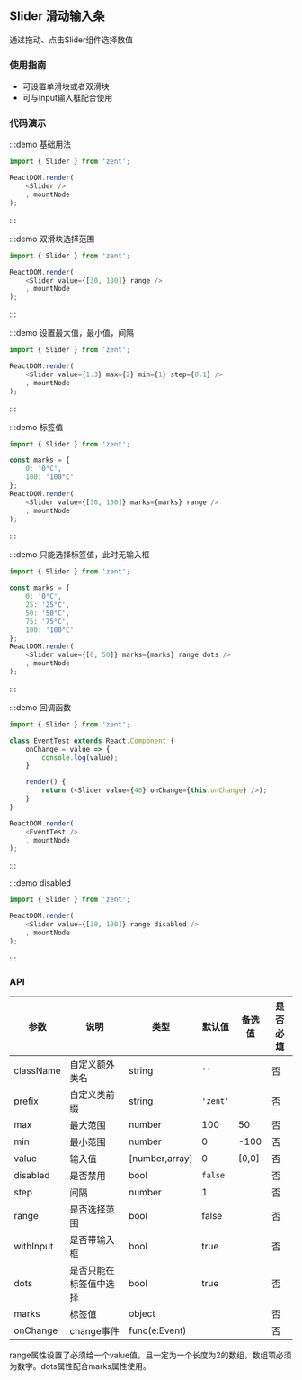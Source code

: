 ## Slider 滑动输入条

通过拖动、点击Slider组件选择数值

### 使用指南

- 可设置单滑块或者双滑块
- 可与Input输入框配合使用

### 代码演示

:::demo 基础用法

```js
import { Slider } from 'zent';

ReactDOM.render(
    <Slider />
    , mountNode
);

```
:::

:::demo 双滑块选择范围

```js
import { Slider } from 'zent';

ReactDOM.render(
    <Slider value={[30, 100]} range />
    , mountNode
);
```
:::

:::demo 设置最大值，最小值，间隔

```js
import { Slider } from 'zent';

ReactDOM.render(
    <Slider value={1.3} max={2} min={1} step={0.1} />
    , mountNode
);
```
:::

:::demo 标签值

```js
import { Slider } from 'zent';

const marks = {
	0: '0°C',
	100: '100°C'
};
ReactDOM.render(
    <Slider value={[30, 100]} marks={marks} range />
    , mountNode
);
```
:::

:::demo 只能选择标签值，此时无输入框

```js
import { Slider } from 'zent';

const marks = {
	0: '0°C',
	25: '25°C',
	50: '50°C',
	75: '75°C',
	100: '100°C'
};
ReactDOM.render(
    <Slider value={[0, 50]} marks={marks} range dots />
    , mountNode
);
```
:::

:::demo 回调函数

```js
import { Slider } from 'zent';

class EventTest extends React.Component {
	onChange = value => {
		console.log(value);
	}

	render() {
		return (<Slider value={40} onChange={this.onChange} />);
	}
}

ReactDOM.render(
    <EventTest />
    , mountNode
);
```
:::

:::demo disabled

```js
import { Slider } from 'zent';

ReactDOM.render(
    <Slider value={[30, 100]} range disabled />
    , mountNode
);
```
:::

### API

| 参数           | 说明              | 类型            | 默认值      | 备选值                     | 是否必填 |
| ------------ | --------------- | ------------- | -------- | ----------------------- | ---- |
| className    | 自定义额外类名         | string        | `''`     |                         | 否    |
| prefix       | 自定义类前缀          | string        | `'zent'` |                         | 否    |
| max         | 最大范围     | number     | 100 | 50 | 否    |
| min         | 最小范围     | number     |  0  |   -100        | 否    |
| value        | 输入值    | [number,array] |    0      |    [0,0]    | 否    |
| disabled     | 是否禁用            | bool          | `false`  |                         | 否    |
| step  | 间隔 | number        |  1     |                 | 否    |
| range  | 是否选择范围    | bool          |     false     |                         | 否    |
| withInput   | 是否带输入框            | bool          |       true   |                         | 否    |
| dots | 是否只能在标签值中选择     | bool |       true   |                         | 否    |
| marks | 标签值     | object |          |                         | 否    |
| onChange     | change事件        | func(e:Event) |          |                         | 否    |

range属性设置了必须给一个value值，且一定为一个长度为2的数组，数组项必须为数字。dots属性配合marks属性使用。
